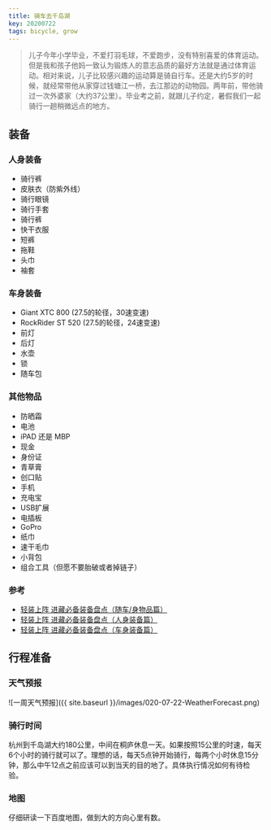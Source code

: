 ```yaml
---
title: 骑车去千岛湖
key: 20200722
tags: bicycle, grow
---
```


> 儿子今年小学毕业，不爱打羽毛球，不爱跑步，没有特别喜爱的体育运动。但是我和孩子他妈一致认为锻炼人的意志品质的最好方法就是通过体育运动。相对来说，儿子比较感兴趣的运动算是骑自行车。还是大约5岁的时候，就经常带他从家穿过钱塘江一桥，去江那边的动物园。两年前，带他骑过一次外婆家（大约37公里）。毕业考之前，就跟儿子约定，暑假我们一起骑行一趟稍微远点的地方。

<!--more-->

## 装备

### 人身装备

* 骑行裤
* 皮肤衣（防紫外线）
* 骑行眼镜
* 骑行手套
* 骑行裤
* 快干衣服
* 短裤
* 拖鞋
* 头巾
* 袖套

### 车身装备

* Giant XTC 800 (27.5的轮径，30速变速)
* RockRider ST 520 (27.5的轮径，24速变速)
* 前灯
* 后灯
* 水壶
* 锁
* 随车包

### 其他物品

* 防晒霜
* 电池
* iPAD 还是 MBP
* 现金
* 身份证
* 青草膏
* 创口贴
* 手机
* 充电宝
* USB扩展
* 电插板
* GoPro
* 纸巾
* 速干毛巾
* 小背包
* 组合工具（但愿不要胎破或者掉链子）

### 参考 

* [轻装上阵 进藏必备装备盘点（随车/身物品篇）](http://www.biketo.com/product/45327.html) 
* [轻装上阵 进藏必备装备盘点（人身装备篇）](http://www.biketo.com/product/45307.html)
* [轻装上阵 进藏必备装备盘点（车身装备篇）](http://www.biketo.com/product/45308.html)

## 行程准备

### 天气预报

![一周天气预报]({{ site.baseurl }}/images/020-07-22-WeatherForecast.png)

### 骑行时间

杭州到千岛湖大约180公里，中间在桐庐休息一天。如果按照15公里的时速，每天6个小时的骑行就可以了。理想的话，每天5点钟开始骑行，每两个小时休息15分钟，那么中午12点之前应该可以到当天的目的地了。具体执行情况如何有待检验。

### 地图

仔细研读一下百度地图，做到大的方向心里有数。
